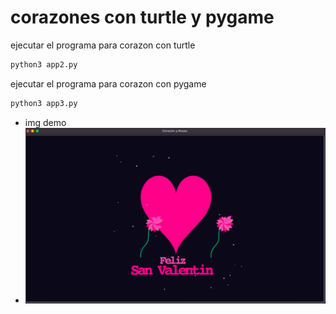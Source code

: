 # corazones con turtle y pygame
ejecutar el programa para corazon con turtle
```bash
python3 app2.py
```
ejecutar el programa para corazon con pygame
```bash
python3 app3.py
```

- img demo
- <img src="image.png" />